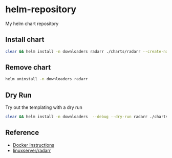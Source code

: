 # helm-repository
My helm chart repository

## Install chart

```bash
clear && helm install -n downloaders radarr ./charts/radarr --create-namespace
```

## Remove chart

```bash
helm uninstall -n downloaders radarr
```

## Dry Run

Try out the templating with a dry run

```bash
clear && helm install -n downloaders  --debug --dry-run radarr ./charts/radarr
```

## Reference

* [Docker Instructions](https://radarr.tv/#downloads-v3-docker)
* [linuxserver/radarr](https://docs.linuxserver.io/images/docker-radarr)